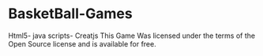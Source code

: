 # BasketBall-Games
Html5- java scripts- Creatjs
This Game  Was licensed under the terms of the Open Source license and is available for free.
